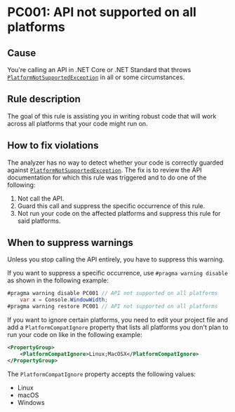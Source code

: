 # PC001: API not supported on all platforms

## Cause

You're calling an API in .NET Core or .NET Standard that throws
[`PlatformNotSupportedException`][PlatformNotSupportedException] in all or some circumstances.

## Rule description

The goal of this rule is assisting you in writing robust code that will work
across all platforms that your code might run on.

## How to fix violations

The analyzer has no way to detect whether your code is correctly guarded against
[`PlatformNotSupportedException`][PlatformNotSupportedException]. The fix is to review the API documentation for
which this rule was triggered and to do one of the following:

1. Not call the API.
2. Guard this call and suppress the specific occurrence of this rule.
3. Not run your code on the affected platforms and suppress this rule for
   said platforms.

## When to suppress warnings

Unless you stop calling the API entirely, you have to suppress this warning.

If you want to suppress a specific occurrence, use `#pragma warning disable` as shown in the following example:

```C#
#pragma warning disable PC001 // API not supported on all platforms
    var x = Console.WindowWidth;
#pragma warning restore PC001 // API not supported on all platforms
```

If you want to ignore certain platforms, you need to edit your project file and
add a `PlatformCompatIgnore` property that lists all platforms you don't plan to
run your code on like in the following example:

```XML
<PropertyGroup>
    <PlatformCompatIgnore>Linux;MacOSX</PlatformCompatIgnore>
</PropertyGroup>
```

The `PlatformCompatIgnore` property accepts the following values:

* Linux
* macOS
* Windows

[PlatformNotSupportedException]: https://docs.microsoft.com/dotnet/api/system.platformnotsupportedexception

